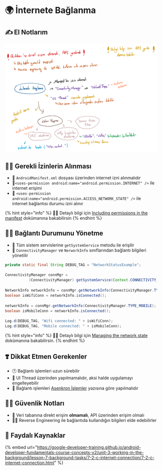 # 🌍 İnternete Bağlanma

## ✍ El Notlarım

![](../.gitbook/assets/image%20%2816%29.png)

## 👮‍♂️ Gerekli İzinlerin Alınması

* 📃 `AndroidManifest.xml` dosyası üzerinden internet izni alınmalıdır
* 🐣`<uses-permission android:name="android.permission.INTERNET" />` ile internet erişimi 
* 🔸 `<uses-permission 
  android:name="android.permission.ACCESS_NETWORK_STATE" />` ile internet bağlantısı durumu izni alınır

{% hint style="info" %}
‍🧙‍♂ Detaylı bilgi için  [Including permissions in the manifest](https://google-developer-training.github.io/android-developer-fundamentals-course-concepts-v2/unit-3-working-in-the-background/lesson-7-background-tasks/7-2-c-internet-connection/7-2-c-internet-connection.html#permissions) dokümanına bakabilirsin
{% endhint %}

## 👨‍💼 Bağlantı Durumunu Yönetme

* 🧰 Tüm sistem servislerine `getSystemService` metodu ile erişilir
* 📶 `ConnectivityManager` ve `NerworkInfo` sınıflarından bağlantı bilgileri yönetilir

```java
private static final String DEBUG_TAG = "NetworkStatusExample";

ConnectivityManager connMgr = 
           (ConnectivityManager) getSystemService(Context.CONNECTIVITY_SERVICE);
           
NetworkInfo networkInfo = connMgr.getNetworkInfo(ConnectivityManager.TYPE_WIFI);
boolean isWifiConn = networkInfo.isConnected();

networkInfo = connMgr.getNetworkInfo(ConnectivityManager.TYPE_MOBILE);
boolean isMobileConn = networkInfo.isConnected();

Log.d(DEBUG_TAG, "Wifi connected: " + isWifiConn);
Log.d(DEBUG_TAG, "Mobile connected: " + isMobileConn);
```

{% hint style="info" %}
‍🧙‍♂ Detaylı bilgi için  [Managing the network state](https://google-developer-training.github.io/android-developer-fundamentals-course-concepts-v2/unit-3-working-in-the-background/lesson-7-background-tasks/7-2-c-internet-connection/7-2-c-internet-connection.html#manage_state) dokümanına bakabilirsin.
{% endhint %}

## ❣️ Dikkat Etmen Gerekenler

* 🕐 Bağlantı işlemleri uzun sürebilir
* 🚫 UI Thread üzerinden yapılmamalıdır, aksi halde uygulamayı engelleyebilir
* 💫 Bağlantı işlemleri [Asenkron İşlemler](../arkaplan/asynctask-ve-asynctaskloader.md) yazısına göre yapılmalıdır

## 👮‍♂️ Güvenlik Notları

* 🐣 Veri tabanına direkt erişim **olmamalı**, API üzerinden erişim olmalı
* 👨‍💻 Reverse Engineering ile bağlantıda kullandığın bilgileri elde edebilirler

## 🔗 Faydalı Kaynaklar

{% embed url="https://google-developer-training.github.io/android-developer-fundamentals-course-concepts-v2/unit-3-working-in-the-background/lesson-7-background-tasks/7-2-c-internet-connection/7-2-c-internet-connection.html" %}

